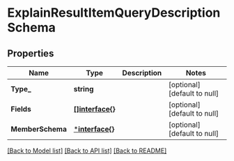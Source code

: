 # ExplainResultItemQueryDescriptionSchema

## Properties
Name | Type | Description | Notes
------------ | ------------- | ------------- | -------------
**Type_** | **string** |  | [optional] [default to null]
**Fields** | [**[]interface{}**](interface{}.md) |  | [optional] [default to null]
**MemberSchema** | [***interface{}**](interface{}.md) |  | [optional] [default to null]

[[Back to Model list]](../README.md#documentation-for-models) [[Back to API list]](../README.md#documentation-for-api-endpoints) [[Back to README]](../README.md)

